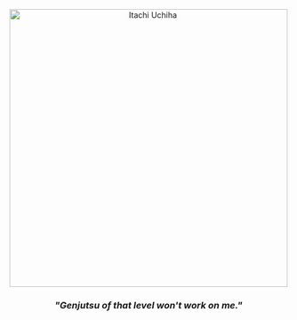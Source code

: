 <div align="center">
  <img src="itachi.gif" width="500" alt="Itachi Uchiha">
  
  <h3><i>"Genjutsu of that level won't work on me."</i></h3>
</div>